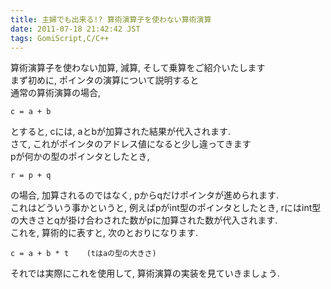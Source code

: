 ```yaml
---
title: 主婦でも出来る!? 算術演算子を使わない算術演算
date: 2011-07-18 21:42:42 JST
tags: GomiScript,C/C++
---
```


算術演算子を使わない加算, 減算, そして乗算をご紹介いたします  
まず初めに, ポインタの演算について説明すると  
通常の算術演算の場合,

```
c = a + b
```

とすると, cには, aとbが加算された結果が代入されます\.  
さて, これがポインタのアドレス値になると少し違ってきます  
pが何かの型のポインタとしたとき, 

```
r = p + q
```

の場合, 加算されるのではなく, pからqだけポインタが進められます\.  
これはどういう事かというと, 例えばpがint型のポインタとしたとき, rにはint型の大きさとqが掛け合わされた数がpに加算された数が代入されます\.  
これを, 算術的に表すと, 次のとおりになります\.

```
c = a + b * t    (tはaの型の大きさ)
```

それでは実際にこれを使用して, 算術演算の実装を見ていきましょう\.

